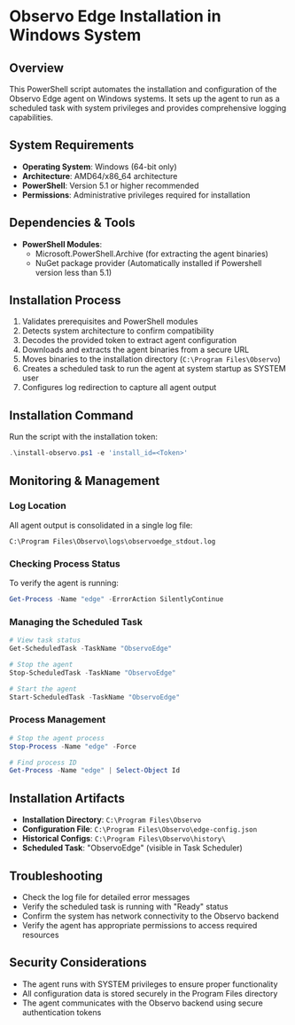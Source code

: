 # Observo Edge Installation in Windows System

## Overview

This PowerShell script automates the installation and configuration of the Observo Edge agent on Windows systems. It sets up the agent to run as a scheduled task with system privileges and provides comprehensive logging capabilities.

## System Requirements

- **Operating System**: Windows (64-bit only)
- **Architecture**: AMD64/x86_64 architecture
- **PowerShell**: Version 5.1 or higher recommended
- **Permissions**: Administrative privileges required for installation
## Dependencies & Tools

- **PowerShell Modules**:
    - Microsoft.PowerShell.Archive (for extracting the agent binaries)
    - NuGet package provider (Automatically installed if Powershell version less than 5.1)

## Installation Process

1. Validates prerequisites and PowerShell modules
2. Detects system architecture to confirm compatibility
3. Decodes the provided token to extract agent configuration
4. Downloads and extracts the agent binaries from a secure URL
5. Moves binaries to the installation directory (`C:\Program Files\Observo`)
6. Creates a scheduled task to run the agent at system startup as SYSTEM user
7. Configures log redirection to capture all agent output

## Installation Command

Run the script with the installation token:
```powershell
.\install-observo.ps1 -e 'install_id=<Token>'
```

## Monitoring & Management

### Log Location
All agent output is consolidated in a single log file:
```
C:\Program Files\Observo\logs\observoedge_stdout.log
```

### Checking Process Status
To verify the agent is running:
```powershell
Get-Process -Name "edge" -ErrorAction SilentlyContinue
```

### Managing the Scheduled Task
```powershell
# View task status
Get-ScheduledTask -TaskName "ObservoEdge"

# Stop the agent
Stop-ScheduledTask -TaskName "ObservoEdge"

# Start the agent
Start-ScheduledTask -TaskName "ObservoEdge"
```

### Process Management
```powershell
# Stop the agent process
Stop-Process -Name "edge" -Force

# Find process ID
Get-Process -Name "edge" | Select-Object Id
```

## Installation Artifacts

- **Installation Directory**: `C:\Program Files\Observo`
- **Configuration File**: `C:\Program Files\Observo\edge-config.json`
- **Historical Configs**: `C:\Program Files\Observo\history\`
- **Scheduled Task**: "ObservoEdge" (visible in Task Scheduler)

## Troubleshooting

- Check the log file for detailed error messages
- Verify the scheduled task is running with "Ready" status
- Confirm the system has network connectivity to the Observo backend
- Verify the agent has appropriate permissions to access required resources

## Security Considerations

- The agent runs with SYSTEM privileges to ensure proper functionality
- All configuration data is stored securely in the Program Files directory
- The agent communicates with the Observo backend using secure authentication tokens